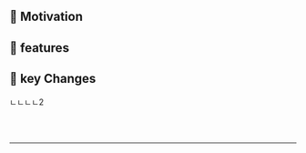 <!-- 🍕 [branchName] : 간단한 대제목
//동기
-->
## 🍞 Motivation
<!--//test 컴포넌트를 만들었는데, 이러이러해서 만들었습니다. -->


## 🍪 features

<!--//기존 코드에서 바꾼점 -->
## 🔑 key Changes 
ㄴㄴㄴㄴ2

<br>
<br>
<hr>
